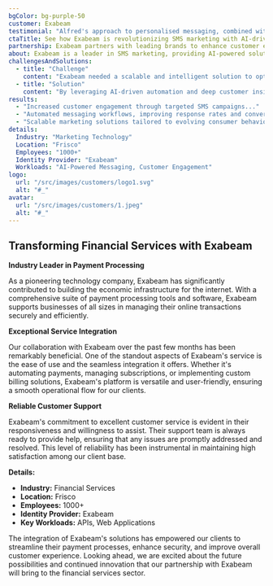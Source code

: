 ```yaml
---
bgColor: bg-purple-50
customer: Exabeam
testimonial: "Alfred's approach to personalised messaging, combined with its advanced automation and data-driven insights, has been incredibly valuable."
ctaTitle: See how Exabeam is revolutionizing SMS marketing with AI-driven personalisation
partnership: Exabeam partners with leading brands to enhance customer engagement through intelligent messaging.
about: Exabeam is a leader in SMS marketing, providing AI-powered solutions that help businesses engage customers with personalised, timely, and impactful messaging.
challengesAndSolutions:
  - title: "Challenge"
    content: "Exabeam needed a scalable and intelligent solution to optimize SMS marketing campaigns, improve engagement rates, and enhance customer personalisation."
  - title: "Solution"
    content: "By leveraging AI-driven automation and deep customer insights, Exabeam implemented a highly effective messaging platform that delivers personalised experiences at scale."
results:
  - "Increased customer engagement through targeted SMS campaigns..."
  - "Automated messaging workflows, improving response rates and conversions..."
  - "Scalable marketing solutions tailored to evolving consumer behaviors..."
details:
  Industry: "Marketing Technology"
  Location: "Frisco"
  Employees: "1000+"
  Identity Provider: "Exabeam"
  Workloads: "AI-Powered Messaging, Customer Engagement"
logo:
  url: "/src/images/customers/logo1.svg"
  alt: "#_"
avatar:
  url: "/src/images/customers/1.jpeg"
  alt: "#_"
---
```


## Transforming Financial Services with Exabeam

**Industry Leader in Payment Processing**

As a pioneering technology company, Exabeam has significantly contributed to building the economic infrastructure for the internet. With a comprehensive suite of payment processing tools and software, Exabeam supports businesses of all sizes in managing their online transactions securely and efficiently.

**Exceptional Service Integration**

Our collaboration with Exabeam over the past few months has been remarkably beneficial. One of the standout aspects of Exabeam's service is the ease of use and the seamless integration it offers. Whether it's automating payments, managing subscriptions, or implementing custom billing solutions, Exabeam's platform is versatile and user-friendly, ensuring a smooth operational flow for our clients.

**Reliable Customer Support**

Exabeam's commitment to excellent customer service is evident in their responsiveness and willingness to assist. Their support team is always ready to provide help, ensuring that any issues are promptly addressed and resolved. This level of reliability has been instrumental in maintaining high satisfaction among our client base.

**Details:**

- **Industry:** Financial Services
- **Location:** Frisco
- **Employees:** 1000+
- **Identity Provider:** Exabeam
- **Key Workloads:** APIs, Web Applications

The integration of Exabeam's solutions has empowered our clients to streamline their payment processes, enhance security, and improve overall customer experience. Looking ahead, we are excited about the future possibilities and continued innovation that our partnership with Exabeam will bring to the financial services sector.
